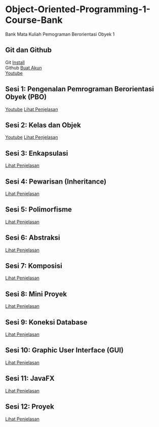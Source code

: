 # Object-Oriented-Programming-1-Course-Bank
Bank Mata Kuliah Pemograman Berorientasi Obyek 1

## Git dan Github
Git <a href="https://git-scm.com/">Install</a>
<br>
Github <a href="https://github.com/">Buat Akun</a>
<br>
<a href="https://www.youtube.com/watch?v=rzuhHzFuvjY">Youtube</a>

## Sesi 1: Pengenalan Pemrograman Berorientasi Obyek (PBO)
<a href="https://youtu.be/QBKUT6EZjzM?si=LajfqIkGYCgKBjA4">Youtube</a>
<a href="https://github.com/Muhammad-Ikhwan-Fathulloh/Object-Oriented-Programming-1-Course-Bank/tree/main/Introduction">Lihat Penjelasan</a>

## Sesi 2: Kelas dan Objek
<a href="https://youtu.be/hWuVshzyrUg?si=UOglRUyxEMv9RQBk">Youtube</a>
<a href="https://github.com/Muhammad-Ikhwan-Fathulloh/Object-Oriented-Programming-1-Course-Bank/tree/main/ClassAndObject">Lihat Penjelasan</a>

## Sesi 3: Enkapsulasi
<a href="https://github.com/Muhammad-Ikhwan-Fathulloh/Object-Oriented-Programming-1-Course-Bank/tree/main/Encapsulation">Lihat Penjelasan</a>

## Sesi 4: Pewarisan (Inheritance)
<a href="https://github.com/Muhammad-Ikhwan-Fathulloh/Object-Oriented-Programming-1-Course-Bank/tree/main/Inheritance">Lihat Penjelasan</a>

## Sesi 5: Polimorfisme
<a href="https://github.com/Muhammad-Ikhwan-Fathulloh/Object-Oriented-Programming-1-Course-Bank/tree/main/Polimorfisme">Lihat Penjelasan</a>

## Sesi 6: Abstraksi
<a href="https://github.com/Muhammad-Ikhwan-Fathulloh/Object-Oriented-Programming-1-Course-Bank/tree/main/Abstract">Lihat Penjelasan</a>

## Sesi 7: Komposisi
<a href="https://github.com/Muhammad-Ikhwan-Fathulloh/Object-Oriented-Programming-1-Course-Bank/tree/main/Composition">Lihat Penjelasan</a>

## Sesi 8: Mini Proyek
<a href="https://github.com/Muhammad-Ikhwan-Fathulloh/Object-Oriented-Programming-1-Course-Bank/tree/main/MiniProject">Lihat Penjelasan</a>

## Sesi 9: Koneksi Database
<a href="https://github.com/Muhammad-Ikhwan-Fathulloh/Object-Oriented-Programming-1-Course-Bank/tree/main/Database">Lihat Penjelasan</a>

## Sesi 10: Graphic User Interface (GUI)
<a href="">Lihat Penjelasan</a>

## Sesi 11: JavaFX
<a href="">Lihat Penjelasan</a>

## Sesi 12: Proyek
<a href="">Lihat Penjelasan</a>
